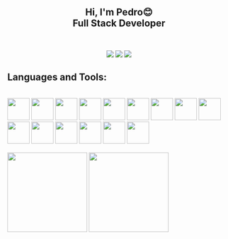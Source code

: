 <h2 align="center">Hi, I'm Pedro😊<br>Full Stack Developer</h2>

&nbsp;
    <div align="center">
      <a href="https://t.me/boloto1979"><img src="https://img.shields.io/badge/Telegram-2CA5E0?style=for-the-badge&logo=telegram&logoColor=white"></a>
      <a href="https://criarmeulink.com.br/u/1675193138"><img src="https://img.shields.io/badge/Gmail-D14836?style=for-the-badge&logo=gmail&logoColor=white"></a>
      <a href="https://www.linkedin.com/in/pedro-lima3233/"><img src="https://img.shields.io/badge/linktree-39E09B?style=for-the-badge&logo=linktree&logoColor=white"></a>
    </div>

 ## Languages and Tools: ##
<div style="display: inline_block"><br/>
  <img aligh="center" height="50" width="50" src="https://cdn.jsdelivr.net/gh/devicons/devicon/icons/html5/html5-original.svg" />
  <img aligh="center" height="50" width="50" src="https://cdn.jsdelivr.net/gh/devicons/devicon/icons/css3/css3-original.svg" />
  <img aligh="center" height="50" width="50" src="https://cdn.jsdelivr.net/gh/devicons/devicon/icons/javascript/javascript-original.svg" />
  <img aligh="center" height="50" width="50" src="https://cdn.jsdelivr.net/gh/devicons/devicon/icons/python/python-original.svg" />
  <img aligh="center" height="50" width="50" src="https://cdn.jsdelivr.net/gh/devicons/devicon/icons/csharp/csharp-original.svg" />
  <img aligh="center" height="50" width="50" src="https://cdn.jsdelivr.net/gh/devicons/devicon/icons/tailwindcss/tailwindcss-plain.svg" />
  <img aligh="center" height="50" width="50" src="https://cdn.jsdelivr.net/gh/devicons/devicon/icons/cplusplus/cplusplus-original.svg" />
  <img aligh="center" height="50" width="50" src="https://cdn.jsdelivr.net/gh/devicons/devicon/icons/linux/linux-original.svg" />
  <img aligh="center" height="50" width="50" src="https://cdn.jsdelivr.net/gh/devicons/devicon/icons/react/react-original.svg" />
  <img aligh="center" height="50" width="50" src="https://files.raycast.com/4dnlt8m2mcb98bzc4zb8pggc4csi" />
  <img aligh="center" height="50" width="50" src="https://cdn.jsdelivr.net/gh/devicons/devicon/icons/mysql/mysql-original-wordmark.svg" />
  <img aligh="center" height="50" width="50" src="https://cdn.jsdelivr.net/gh/devicons/devicon/icons/php/php-original.svg" />
  <img aligh="center" height="50" width="50" src="https://cdn.jsdelivr.net/gh/devicons/devicon/icons/laravel/laravel-plain-wordmark.svg" />
  <img aligh="center" height="50" width="50" src="https://cdn.jsdelivr.net/gh/devicons/devicon/icons/java/java-original.svg" />
  <img aligh="center" height="50" width="50" src="https://cdn.jsdelivr.net/gh/devicons/devicon/icons/typescript/typescript-original.svg" />
</div><br/>
<div>
  <img height="180em" src="https://github-readme-stats.vercel.app/api?username=boloto1979&show_icons=true&theme=transparent">
  <img height="180em" src="https://media2.giphy.com/media/bGgsc5mWoryfgKBx1u/giphy.gif?cid=ecf05e47htabcfcqhinj1srtwtq11r15jqntfv1dwm8skh33&rid=giphy.gif&ct=g">
</div>
&nbsp;
